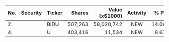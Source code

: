No. | Security | Ticker | Shares | Value (x$1000) | Activity | % Port
|--- | --- | --- | ---:| ---:|:---:| ---:|
 2.||BIDU</a>|507,263|58,020,742|NEW|14.06%|<a href=rel="bookmark"></a>
4.||U</a>|403,416|11,534|NEW|8.67%|<a href=rel="bookmark"></a>
